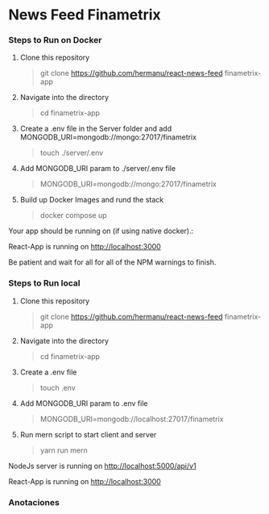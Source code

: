 # News Feed Finametrix

### Steps to Run on Docker

1. Clone this repository

   > git clone https://github.com/hermanu/react-news-feed finametrix-app

2. Navigate into the directory

   > cd finametrix-app

3. Create a .env file in the Server folder and add MONGODB_URI=mongodb://mongo:27017/finametrix

   > touch ./server/.env

4. Add MONGODB_URI param to ./server/.env file

   > MONGODB_URI=mongodb://mongo:27017/finametrix

5. Build up Docker Images and rund the stack

   > docker compose up

Your app should be running on (if using native docker).:

React-App is running on [http://localhost:3000](http://localhost:3000)

Be patient and wait for all for all of the NPM warnings to finish.

### Steps to Run local

1. Clone this repository

   > git clone https://github.com/hermanu/react-news-feed finametrix-app

2. Navigate into the directory

   > cd finametrix-app

3. Create a .env file

   > touch .env

4. Add MONGODB_URI param to .env file

   > MONGODB_URI=mongodb://localhost:27017/finametrix

5. Run mern script to start client and server

   > yarn run mern

NodeJs server is running on [http://localhost:5000/api/v1](http://localhost:5000/api/v1)

React-App is running on [http://localhost:3000](http://localhost:3000)

### Anotaciones

